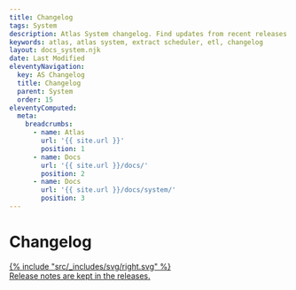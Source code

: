 ```yaml
---
title: Changelog
tags: System
description: Atlas System changelog. Find updates from recent releases and what feature you can expect on your next upgrade.
keywords: atlas, atlas system, extract scheduler, etl, changelog
layout: docs_system.njk
date: Last Modified
eleventyNavigation:
  key: AS Changelog
  title: Changelog
  parent: System
  order: 15
eleventyComputed:
  meta:
    breadcrumbs:
      - name: Atlas
        url: '{{ site.url }}'
        position: 1
      - name: Docs
        url: '{{ site.url }}/docs/'
        position: 2
      - name: Docs
        url: '{{ site.url }}/docs/system/'
        position: 3
---
```


# Changelog

<a class="block border rounded-lg p-5 shadow bg-white no-underline group animate-fade transition-colors hover:border-sky-400 hover:shadow-sky-400" target="_blank" href="https://gitservice.com/atlas-bi/System/releases" title="gitservice releases">
  <div class="flex content-center space-x-2">
<div class=" my-auto">{% include "src/_includes/svg/right.svg" %}</div><div class="my-auto">Release notes are kept in the <span class="text-sky-600 ">releases</span>.</div>
</div>
</a>
